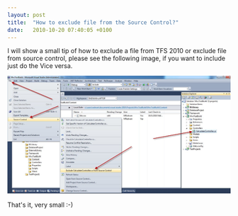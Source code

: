 ```yaml
---
layout: post
title:  "How to exclude file from the Source Control?"
date:   2010-10-20 07:40:05 +0100
---
```


I will show a small tip of how to exclude a file from TFS 2010 or exclude file from source control, please see the following image, if you want to include just do the Vice versa. 

[![Exclude file](/assets/images/2010/10/ExculdeFile.jpg)](/assets/images/2010/10/ExculdeFile.jpg)

That\'s it, very small :-)

